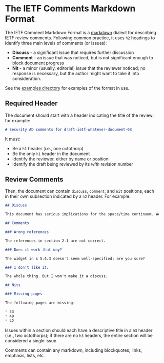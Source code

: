 # The IETF Comments Markdown Format

The IETF Comment Markdown Format is a [markdown](https://commonmark.org) dialect for describing IETF review comments. Following common practice, it uses `h2` headings to identify three main levels of comments (or issues):

* **Discuss** - a significant issue that requires further discussion
* **Comment** - an issue that was noticed, but is not significant enough to block document progress
* **Nit** - a minor (usually, editorial) issue that the reviewer noticed; no response is necessary, but the author might want to take it into consideration.

See the [examples directory](https://github.com/mnot/ietf-comments/tree/main/examples) for examples of the format in use.


## Required Header

The document should start with a header indicating the title of the review; for example:

~~~ markdown
# Security AD comments for draft-ietf-whatever-document-08
~~~

It must:
* Be a `h1` header (i.e., one octothorp)
* Be the only `h1` header in the document
* Identify the reviewer, either by name or position
* Identify the draft being reviewed by its _with_ revision number


## Review Comments

Then, the document can contain `discuss`, `comment`, and `nit` positions, each in their own subsection indicated by a `h2` header. For example:

~~~ markdown
## Discuss

This document has serious implications for the space/time continuum. We should discuss.

## Comments

### Wrong references

The references in section 2.1 are not correct.

### Does it work that way?

The widget in s 5.4.3 doesn't seem well-specified; are you sure?

### I don't like it.

The whole thing. But I won't make it a discuss.

## Nits

### Missing pages

The following pages are missing:

* 53
* 49
* 42

~~~

Issues within a section should each have a descriptive title in a `h3` header (i.e., two octothorps); if there are no `h3` headers, the entire section will be considered a single issue.

Comments can contain any markdown, including blockquotes, links, emphasis, lists, etc.

